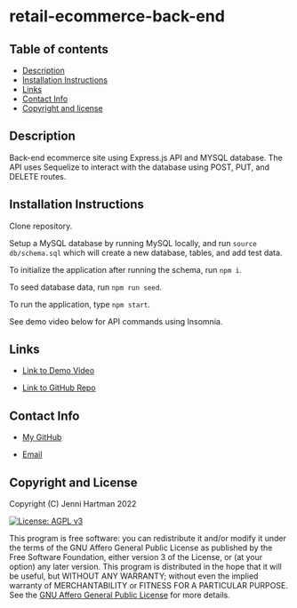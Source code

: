 # retail-ecommerce-back-end

## Table of contents

- [Description](#description)
- [Installation Instructions](#installation-instructions)
- [Links](#links)
- [Contact Info](#contact)
- [Copyright and license](#copyright-and-license)


## Description

Back-end ecommerce site using Express.js API and MYSQL database. The API uses Sequelize to interact with the database using POST, PUT, and DELETE routes.

## Installation Instructions

Clone repository.

Setup a MySQL database by running MySQL locally, and run `source db/schema.sql` which will create a new database, tables, and add test data. 

To initialize the application after running the schema, run `npm i`.

To seed database data, run `npm run seed`.

To run the application, type `npm start`.

See demo video below for API commands using Insomnia.

## Links

- [Link to Demo Video](https://drive.google.com/file/d/1-TikCIMvfTEy1oLPNZlQuBskX21Mzig9/view?usp=sharing)

- [Link to GitHub Repo](https://github.com/jenniwritescode/retail-ecommerce-back-end)

## Contact Info

- [My GitHub](https://github.com/jenniwritescode)

- [Email](mailto:jenni.hartman@icloud.com)

## Copyright and License

Copyright (C) Jenni Hartman 2022

[![License: AGPL v3](https://img.shields.io/badge/License-AGPL_v3-blue.svg)](https://www.gnu.org/licenses/agpl-3.0)

This program is free software: you can redistribute it and/or modify it under the terms of the GNU Affero General Public License as published by the Free Software Foundation, either version 3 of the License, or (at your option) any later version.
This program is distributed in the hope that it will be useful, but WITHOUT ANY WARRANTY; without even the implied warranty of MERCHANTABILITY or FITNESS FOR A PARTICULAR PURPOSE.  See the [GNU Affero General Public License](https://www.gnu.org/licenses/agpl-3.0) for more details.